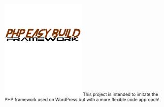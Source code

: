![Picture](https://raw.githubusercontent.com/RobCM/php_easy_build_framework/master/images/php_easy_build_framework_logo.png)
This project is intended to imitate the PHP framework used on WordPress but with a more flexible code approach!


